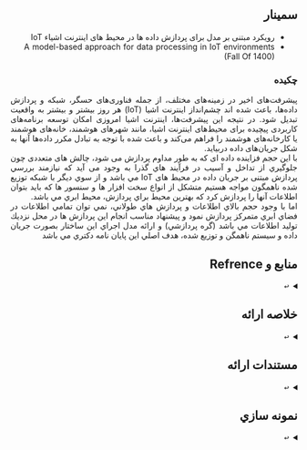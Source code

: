 <div dir="rtl" style="text-align: justify; text-justify: inter-word;">
  
## سمينار  
- رویکرد مبتنی بر مدل برای پردازش داده ها در محیط های اينترنت اشياء IoT
- A model-based approach for data processing in IoT environments (Fall Of 1400)
### چكيده
پیشرفت‌های اخیر در زمینه‌های مختلف، از جمله فناوری‌های حسگر، شبکه و پردازش داده‌ها، باعث شده اند چشم‌انداز اینترنت اشیا (IoT) هر روز بیشتر و بیشتر به واقعیت تبدیل شود. در نتیجه این پیشرفت‌ها، اینترنت اشیا امروزی امکان توسعه برنامه‌های کاربردی پیچیده برای محیط‌های اینترنت اشیا، مانند شهرهای هوشمند، خانه‌های هوشمند یا کارخانه‌های هوشمند را فراهم می‌کند و باعث شده با توجه به تبادل مکرر داده‌ها آنها به شکل جریان‌های داده دربيايد. <br>
با این حجم فزاینده داده ای که به طور مداوم پردازش می شود، چالش های متعددی چون جلوگيري از تداخل و آسيب در فرآيند هاي گذرا به وجود می آید كه نيازمند بررسي پردازش مبتنی بر جریان داده در محیط های IoT مي باشد و از سوي ديگر با شبكه توزيع شده ناهمگون مواجه هستيم متشكل از انواع سخت افزار ها و سنسور ها كه بايد بتوان اطلاعات آنها را پردازش كرد كه بهترين محيط براي پردازش، محيط ابري مي باشد. <br>
اما با وجود حجم بالاي اطلاعات و پردازش هاي طولاني، نمي توان تمامي اطلاعات در فضاي ابري متمركز پردازش نمود و پيشنهاد مناسب انجام اين پردازش ها در محل نزديك توليد اطلاعات مي باشد (گره پردازشي) و ارائه مدل اجراي اين ساختار بصورت جريان داده و سيستم ناهمگن و توزيع شده، هدف اصلي اين پايان نامه دكتري مي باشد

## منابع و Refrence
  <details> 
    <summary><kbd>↩</kbd></summary>
    پايان نامه ها
    <br>
    <a href="https://elib.uni-stuttgart.de/bitstream/11682/11191/1/Franco-da-Silva_2020_PhD-thesis.pdf">A model-based approach for data processing in IoT environments</a> <br>
    <a href="https://ieeexplore.ieee.org/abstract/document/8383659">The Next Grand Challenges: Integrating the Internet of Things and Data Science.</a> <br>
    <a href="https://ieeexplore.ieee.org/document/7196498">Towards a Semantic Model for Automated Deployment of IoT Services Across Platforms</a> <br>
</details>  
  
## خلاصه ارائه
  <details> 
    <summary><kbd>↩</kbd></summary>
    صوت خلاصه
    <br>
    <a href="">Brief.m4a</a>
</details>  
  
## مستندات ارائه
  <details> 
    <summary><kbd>↩</kbd></summary>
    فايل گزارش Word : <br>
[Seminar.docx](https://github.com/majidlotfi/Seminar/raw/main/Seminar.docx)
    <br>
     فايل گزارش PDF : <br>
[PdfFile.pdf](https://github.com/majidlotfi/Seminar/raw/main/DocFile.pdf)
    <br>
    فايل ارائه Powerpoint : <br>
    PPSX File <a href="">Presentation.ppsx</a> <br>
    <br>
    فايل ترجمه مقاله Word : <br>
[DocFile.docx](https://github.com/majidlotfi/Seminar/raw/main/DocFile.docx)
    <br>
     فايل ترجمه مقاله PDF : <br>
[PdfFile.pdf]()
    <br>

</details>  
  
## نمونه سازي
  <details> 
    <summary><kbd>↩</kbd></summary>
    <a href="">Code</a>
</details>  
